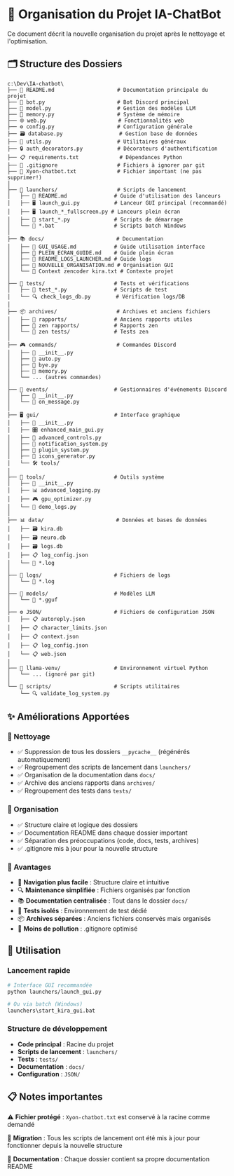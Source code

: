 # 📁 Organisation du Projet IA-ChatBot

Ce document décrit la nouvelle organisation du projet après le nettoyage et l'optimisation.

## 🗂️ Structure des Dossiers

```
c:\Dev\IA-chatbot\
├── 📝 README.md                    # Documentation principale du projet
├── 🤖 bot.py                       # Bot Discord principal
├── 🧠 model.py                     # Gestion des modèles LLM
├── 💾 memory.py                    # Système de mémoire
├── 🌐 web.py                       # Fonctionnalités web
├── ⚙️ config.py                    # Configuration générale
├── 🗃️ database.py                  # Gestion base de données
├── 🔧 utils.py                     # Utilitaires généraux
├── 🔒 auth_decorators.py           # Décorateurs d'authentification
├── 📋 requirements.txt             # Dépendances Python
├── 🚫 .gitignore                   # Fichiers à ignorer par git
├── 📄 Xyon-chatbot.txt             # Fichier important (ne pas supprimer!)
│
├── 🚀 launchers/                   # Scripts de lancement
│   ├── 📖 README.md               # Guide d'utilisation des lanceurs
│   ├── 🖥️ launch_gui.py           # Lanceur GUI principal (recommandé)
│   ├── 🖥️ launch_*_fullscreen.py # Lanceurs plein écran
│   ├── 🐍 start_*.py              # Scripts de démarrage
│   └── 🔲 *.bat                   # Scripts batch Windows
│
├── 📚 docs/                       # Documentation
│   ├── 📖 GUI_USAGE.md            # Guide utilisation interface
│   ├── 📖 PLEIN_ECRAN_GUIDE.md    # Guide plein écran
│   ├── 📖 README_LOGS_LAUNCHER.md # Guide logs
│   ├── 📖 NOUVELLE_ORGANISATION.md # Organisation GUI
│   └── 📄 Context zencoder kira.txt # Contexte projet
│
├── 🧪 tests/                      # Tests et vérifications
│   ├── 🧪 test_*.py               # Scripts de test
│   └── 🔍 check_logs_db.py        # Vérification logs/DB
│
├── 📦 archives/                   # Archives et anciens fichiers
│   ├── 📂 rapports/               # Anciens rapports utiles
│   ├── 📂 zen rapports/           # Rapports zen
│   └── 📂 zen tests/              # Tests zen
│
├── 🎮 commands/                   # Commandes Discord
│   ├── 📝 __init__.py
│   ├── 🤖 auto.py
│   ├── 👋 bye.py
│   ├── 🧠 memory.py
│   └── ... (autres commandes)
│
├── 🎯 events/                     # Gestionnaires d'événements Discord
│   ├── 📝 __init__.py
│   └── 💬 on_message.py
│
├── 🖥️ gui/                        # Interface graphique
│   ├── 📝 __init__.py
│   ├── 🎛️ enhanced_main_gui.py
│   ├── 🔧 advanced_controls.py
│   ├── 🔔 notification_system.py
│   ├── 🧩 plugin_system.py
│   ├── 🎨 icons_generator.py
│   └── 🛠️ tools/
│
├── 🔧 tools/                      # Outils système
│   ├── 📝 __init__.py
│   ├── 📊 advanced_logging.py
│   ├── 🎮 gpu_optimizer.py
│   └── 🧪 demo_logs.py
│
├── 📊 data/                       # Données et bases de données
│   ├── 🗃️ kira.db
│   ├── 🗃️ neuro.db
│   ├── 🗃️ logs.db
│   ├── 📋 log_config.json
│   └── 📝 *.log
│
├── 📝 logs/                       # Fichiers de logs
│   └── 📄 *.log
│
├── 🧠 models/                     # Modèles LLM
│   └── 🤖 *.gguf
│
├── ⚙️ JSON/                       # Fichiers de configuration JSON
│   ├── 📋 autoreply.json
│   ├── 📋 character_limits.json
│   ├── 📋 context.json
│   ├── 📋 log_config.json
│   └── 📋 web.json
│
├── 🐍 llama-venv/                 # Environnement virtuel Python
│   └── ... (ignoré par git)
│
└── 📜 scripts/                    # Scripts utilitaires
    └── 🔍 validate_log_system.py
```

## ✨ Améliorations Apportées

### 🧹 Nettoyage
- ✅ Suppression de tous les dossiers `__pycache__` (régénérés automatiquement)
- ✅ Regroupement des scripts de lancement dans `launchers/`
- ✅ Organisation de la documentation dans `docs/`
- ✅ Archive des anciens rapports dans `archives/`
- ✅ Regroupement des tests dans `tests/`

### 📁 Organisation
- ✅ Structure claire et logique des dossiers
- ✅ Documentation README dans chaque dossier important
- ✅ Séparation des préoccupations (code, docs, tests, archives)
- ✅ .gitignore mis à jour pour la nouvelle structure

### 🎯 Avantages
- 🚀 **Navigation plus facile** : Structure claire et intuitive
- 🔍 **Maintenance simplifiée** : Fichiers organisés par fonction
- 📚 **Documentation centralisée** : Tout dans le dossier `docs/`
- 🧪 **Tests isolés** : Environnement de test dédié
- 📦 **Archives séparées** : Anciens fichiers conservés mais organisés
- 🚫 **Moins de pollution** : .gitignore optimisé

## 🚀 Utilisation

### Lancement rapide
```bash
# Interface GUI recommandée
python launchers/launch_gui.py

# Ou via batch (Windows)
launchers\start_kira_gui.bat
```

### Structure de développement
- **Code principal** : Racine du projet
- **Scripts de lancement** : `launchers/`
- **Tests** : `tests/`
- **Documentation** : `docs/`
- **Configuration** : `JSON/`

## 📋 Notes importantes

⚠️ **Fichier protégé** : `Xyon-chatbot.txt` est conservé à la racine comme demandé

🔄 **Migration** : Tous les scripts de lancement ont été mis à jour pour fonctionner depuis la nouvelle structure

📝 **Documentation** : Chaque dossier contient sa propre documentation README